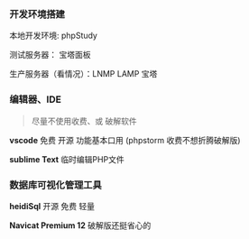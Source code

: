 ### 开发环境搭建

本地开发环境: phpStudy

测试服务器： 宝塔面板

生产服务器（看情况）：LNMP LAMP 宝塔



### 编辑器、IDE

>   尽量不使用收费、或 破解软件

**vscode** 免费 开源 功能基本口用 (phpstorm 收费不想折腾破解版)

**sublime Text** 临时编辑PHP文件



### 数据库可视化管理工具

**heidiSql** 开源 免费 轻量

**Navicat Premium 12** 破解版还挺省心的

